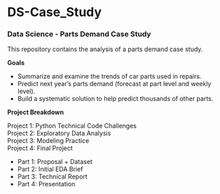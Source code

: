 # DS-Case_Study
### Data Science - Parts Demand Case Study

This repository contains the analysis of a parts demand case study.

**Goals**

- Summarize and examine the trends of car parts used in repairs.
- Predict next year’s parts demand (forecast at part level and weekly level).
- Build a systematic solution to help predict thousands of other parts.

**Project Breakdown**

Project 1: Python Technical Code Challenges<br>
Project 2: Exploratory Data Analysis<br>
Project 3: Modeling Practice<br>
Project 4: Final Project
 - Part 1: Proposal + Dataset
 - Part 2: Initial EDA Brief
 - Part 3: Technical Report
 - Part 4: Presentation

